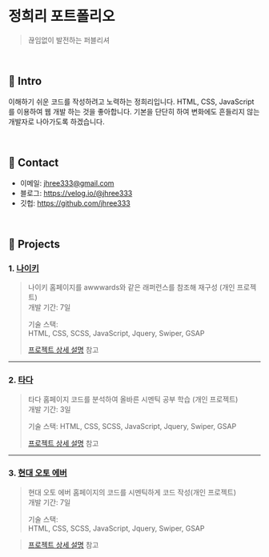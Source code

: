 # 정희리 포트폴리오

> 끊임없이 발전하는 퍼블리셔

</br>

## :pushpin: Intro

이해하기 쉬운 코드를 작성하려고 노력하는 정희리입니다.
HTML, CSS, JavaScript를 이용하여 웹 개발 하는 것을 좋아합니다.
기본을 단단히 하여 변화에도 흔들리지 않는 개발자로 나아가도록 하겠습니다.

</br>

## :pushpin: Contact

- 이메일: jhree333@gmail.com
- 블로그: https://velog.io/@jhree333
- 깃헙: https://github.com/jhree333

</br>

## :pushpin: Projects

### 1. [나이키](https://jhree333.github.io/nike-portfolio/)

> 나이키 홈페이지를 awwwards와 같은 래퍼런스를 참조해 재구성 (개인 프로젝트)  
> 개발 기간: 7일
>
> 기술 스택:  
> HTML, CSS, SCSS, JavaScript, Jquery, Swiper, GSAP
>
> [프로젝트 상세 설명](https://github.com/jhree333/nike-portfolio) 참고

---

### 2. [타다](https://jhree333.github.io/tada-portfolio/)

> 타다 홈페이지 코드를 분석하여 올바른 시멘틱 공부 학습 (개인 프로젝트)  
> 개발 기간: 3일
>
> 기술 스택:
> HTML, CSS, SCSS, JavaScript, Jquery, Swiper, GSAP
>
> [프로젝트 상세 설명](https://github.com/jhree333/tada-portfolio) 참고

---

### 3. [현대 오토 에버](https://jhree333.github.io/hyundai-auto-portfolio/)

> 현대 오토 에버 홈페이지의 코드를 시멘틱하게 코드 작성(개인 프로젝트)  
> 개발 기간: 7일
>
> 기술 스택:  
> HTML, CSS, SCSS, JavaScript, Jquery, Swiper, GSAP

> [프로젝트 상세 설명](https://github.com/jhree333/hyundai-auto-portfolio) 참고
